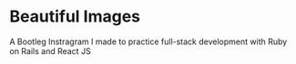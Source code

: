 # Beautiful Images
A Bootleg Instragram I made to practice full-stack development with Ruby on Rails and React JS
